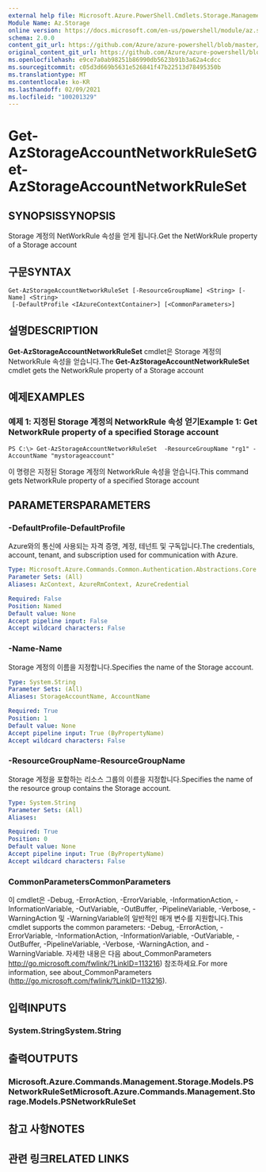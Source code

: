 ```yaml
---
external help file: Microsoft.Azure.PowerShell.Cmdlets.Storage.Management.dll-Help.xml
Module Name: Az.Storage
online version: https://docs.microsoft.com/en-us/powershell/module/az.storage/get-azstorageaccountnetworkruleset
schema: 2.0.0
content_git_url: https://github.com/Azure/azure-powershell/blob/master/src/Storage/Storage.Management/help/Get-AzStorageAccountNetworkRuleSet.md
original_content_git_url: https://github.com/Azure/azure-powershell/blob/master/src/Storage/Storage.Management/help/Get-AzStorageAccountNetworkRuleSet.md
ms.openlocfilehash: e9ce7a0ab98251b86990db5623b91b3a62a4cdcc
ms.sourcegitcommit: c05d3d669b5631e526841f47b22513d78495350b
ms.translationtype: MT
ms.contentlocale: ko-KR
ms.lasthandoff: 02/09/2021
ms.locfileid: "100201329"
---
```

# <span data-ttu-id="fb6a7-101">Get-AzStorageAccountNetworkRuleSet</span><span class="sxs-lookup"><span data-stu-id="fb6a7-101">Get-AzStorageAccountNetworkRuleSet</span></span>

## <span data-ttu-id="fb6a7-102">SYNOPSIS</span><span class="sxs-lookup"><span data-stu-id="fb6a7-102">SYNOPSIS</span></span>
<span data-ttu-id="fb6a7-103">Storage 계정의 NetWorkRule 속성을 얻게 됩니다.</span><span class="sxs-lookup"><span data-stu-id="fb6a7-103">Get the NetWorkRule property of a Storage account</span></span>

## <span data-ttu-id="fb6a7-104">구문</span><span class="sxs-lookup"><span data-stu-id="fb6a7-104">SYNTAX</span></span>

```
Get-AzStorageAccountNetworkRuleSet [-ResourceGroupName] <String> [-Name] <String>
 [-DefaultProfile <IAzureContextContainer>] [<CommonParameters>]
```

## <span data-ttu-id="fb6a7-105">설명</span><span class="sxs-lookup"><span data-stu-id="fb6a7-105">DESCRIPTION</span></span>
<span data-ttu-id="fb6a7-106">**Get-AzStorageAccountNetworkRuleSet** cmdlet은 Storage 계정의 NetworkRule 속성을 얻습니다.</span><span class="sxs-lookup"><span data-stu-id="fb6a7-106">The **Get-AzStorageAccountNetworkRuleSet** cmdlet gets the NetworkRule property of a Storage account</span></span>

## <span data-ttu-id="fb6a7-107">예제</span><span class="sxs-lookup"><span data-stu-id="fb6a7-107">EXAMPLES</span></span>

### <span data-ttu-id="fb6a7-108">예제 1: 지정된 Storage 계정의 NetworkRule 속성 얻기</span><span class="sxs-lookup"><span data-stu-id="fb6a7-108">Example 1: Get NetworkRule property of a specified Storage account</span></span>
```
PS C:\> Get-AzStorageAccountNetworkRuleSet  -ResourceGroupName "rg1" -AccountName "mystorageaccount"
```

<span data-ttu-id="fb6a7-109">이 명령은 지정된 Storage 계정의 NetworkRule 속성을 얻습니다.</span><span class="sxs-lookup"><span data-stu-id="fb6a7-109">This command gets NetworkRule property of a specified Storage account</span></span>

## <span data-ttu-id="fb6a7-110">PARAMETERS</span><span class="sxs-lookup"><span data-stu-id="fb6a7-110">PARAMETERS</span></span>

### <span data-ttu-id="fb6a7-111">-DefaultProfile</span><span class="sxs-lookup"><span data-stu-id="fb6a7-111">-DefaultProfile</span></span>
<span data-ttu-id="fb6a7-112">Azure와의 통신에 사용되는 자격 증명, 계정, 테넌트 및 구독입니다.</span><span class="sxs-lookup"><span data-stu-id="fb6a7-112">The credentials, account, tenant, and subscription used for communication with Azure.</span></span>

```yaml
Type: Microsoft.Azure.Commands.Common.Authentication.Abstractions.Core.IAzureContextContainer
Parameter Sets: (All)
Aliases: AzContext, AzureRmContext, AzureCredential

Required: False
Position: Named
Default value: None
Accept pipeline input: False
Accept wildcard characters: False
```

### <span data-ttu-id="fb6a7-113">-Name</span><span class="sxs-lookup"><span data-stu-id="fb6a7-113">-Name</span></span>
<span data-ttu-id="fb6a7-114">Storage 계정의 이름을 지정합니다.</span><span class="sxs-lookup"><span data-stu-id="fb6a7-114">Specifies the name of the Storage account.</span></span>

```yaml
Type: System.String
Parameter Sets: (All)
Aliases: StorageAccountName, AccountName

Required: True
Position: 1
Default value: None
Accept pipeline input: True (ByPropertyName)
Accept wildcard characters: False
```

### <span data-ttu-id="fb6a7-115">-ResourceGroupName</span><span class="sxs-lookup"><span data-stu-id="fb6a7-115">-ResourceGroupName</span></span>
<span data-ttu-id="fb6a7-116">Storage 계정을 포함하는 리소스 그룹의 이름을 지정합니다.</span><span class="sxs-lookup"><span data-stu-id="fb6a7-116">Specifies the name of the resource group contains the Storage account.</span></span>

```yaml
Type: System.String
Parameter Sets: (All)
Aliases:

Required: True
Position: 0
Default value: None
Accept pipeline input: True (ByPropertyName)
Accept wildcard characters: False
```

### <span data-ttu-id="fb6a7-117">CommonParameters</span><span class="sxs-lookup"><span data-stu-id="fb6a7-117">CommonParameters</span></span>
<span data-ttu-id="fb6a7-118">이 cmdlet은 -Debug, -ErrorAction, -ErrorVariable, -InformationAction, -InformationVariable, -OutVariable, -OutBuffer, -PipelineVariable, -Verbose, -WarningAction 및 -WarningVariable의 일반적인 매개 변수를 지원합니다.</span><span class="sxs-lookup"><span data-stu-id="fb6a7-118">This cmdlet supports the common parameters: -Debug, -ErrorAction, -ErrorVariable, -InformationAction, -InformationVariable, -OutVariable, -OutBuffer, -PipelineVariable, -Verbose, -WarningAction, and -WarningVariable.</span></span> <span data-ttu-id="fb6a7-119">자세한 내용은 다음 about_CommonParameters http://go.microsoft.com/fwlink/?LinkID=113216) 참조하세요.</span><span class="sxs-lookup"><span data-stu-id="fb6a7-119">For more information, see about_CommonParameters (http://go.microsoft.com/fwlink/?LinkID=113216).</span></span>

## <span data-ttu-id="fb6a7-120">입력</span><span class="sxs-lookup"><span data-stu-id="fb6a7-120">INPUTS</span></span>

### <span data-ttu-id="fb6a7-121">System.String</span><span class="sxs-lookup"><span data-stu-id="fb6a7-121">System.String</span></span>

## <span data-ttu-id="fb6a7-122">출력</span><span class="sxs-lookup"><span data-stu-id="fb6a7-122">OUTPUTS</span></span>

### <span data-ttu-id="fb6a7-123">Microsoft.Azure.Commands.Management.Storage.Models.PSNetworkRuleSet</span><span class="sxs-lookup"><span data-stu-id="fb6a7-123">Microsoft.Azure.Commands.Management.Storage.Models.PSNetworkRuleSet</span></span>

## <span data-ttu-id="fb6a7-124">참고 사항</span><span class="sxs-lookup"><span data-stu-id="fb6a7-124">NOTES</span></span>

## <span data-ttu-id="fb6a7-125">관련 링크</span><span class="sxs-lookup"><span data-stu-id="fb6a7-125">RELATED LINKS</span></span>
